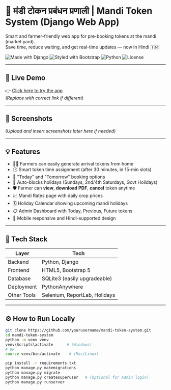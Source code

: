 # 🌾 मंडी टोकन प्रबंधन प्रणाली | Mandi Token System (Django Web App)

Smart and farmer-friendly web app for pre-booking tokens at the mandi (market yard).  
Save time, reduce waiting, and get real-time updates — now in Hindi 🇮🇳!

![Made with Django](https://img.shields.io/badge/Built%20with-Django-blue?logo=django)
![Styled with Bootstrap](https://img.shields.io/badge/Styled%20with-Bootstrap-purple?logo=bootstrap)
![Python](https://img.shields.io/badge/Python-3.13+-blue?logo=python)
![License](https://img.shields.io/badge/License-MIT-green)

---

## 🚀 Live Demo

👉 [Click here to try the app](https://suyashjain685.pythonanywhere.com/)  
*(Replace with correct link if different)*

---

## 📸 Screenshots

*(Upload and insert screenshots later here if needed)*

---

## 💡 Features

- 👨‍🌾 Farmers can easily generate arrival tokens from home
- 🕒 Smart token time assignment (after 30 minutes, in 15-min slots)
- 📅 "Today" and "Tomorrow" booking options
- 🚫 Auto-blocks holidays (Sundays, 2nd/4th Saturdays, Govt Holidays)
- 🛡️ Farmer can **view**, **download PDF**, **cancel** token anytime
- 📈 Mandi Rates page with daily crop prices
- 🗓️ Holiday Calendar showing upcoming mandi holidays
- 📋 Admin Dashboard with Today, Previous, Future tokens
- 📱 Mobile responsive and Hindi-supported design

---

## 🧱 Tech Stack

| Layer       | Tech                 |
| ----------- | -------------------- |
| Backend     | Python, Django        |
| Frontend    | HTML5, Bootstrap 5    |
| Database    | SQLite3 (easily upgradeable) |
| Deployment  | PythonAnywhere        |
| Other Tools | Selenium, ReportLab, Holidays |

---

## ⚙️ How to Run Locally

```bash
git clone https://github.com/yourusername/mandi-token-system.git
cd mandi-token-system
python -m venv venv
venv\Scripts\activate      # (Windows)
# OR
source venv/bin/activate    # (Mac/Linux)

pip install -r requirements.txt
python manage.py makemigrations
python manage.py migrate
python manage.py createsuperuser   # (Optional for Admin login)
python manage.py runserver
